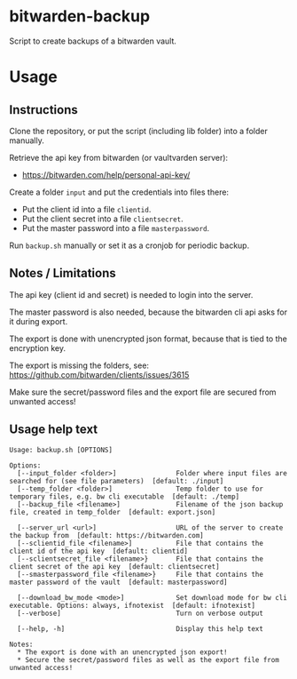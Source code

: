 # bitwarden-backup

Script to create backups of a bitwarden vault.

# Usage

## Instructions

Clone the repository, or put the script (including lib folder) into a folder manually.

Retrieve the api key from bitwarden (or vaultvarden server):
* https://bitwarden.com/help/personal-api-key/

Create a folder `input` and put the credentials into files there:
* Put the client id into a file `clientid`.
* Put the client secret into a file `clientsecret`.
* Put the master password into a file `masterpassword`.

Run `backup.sh` manually or set it as a cronjob for periodic backup.

## Notes / Limitations

The api key (client id and secret) is needed to login into the server.

The master password is also needed, because the bitwarden cli api asks for it during export.

The export is done with unencrypted json format, because that is tied to the encryption key.

The export is missing the folders, see: https://github.com/bitwarden/clients/issues/3615

Make sure the secret/password files and the export file are secured from unwanted access!

## Usage help text

```
Usage: backup.sh [OPTIONS]

Options:
  [--input_folder <folder>]               Folder where input files are searched for (see file parameters)  [default: ./input]
  [--temp_folder <folder>]                Temp folder to use for temporary files, e.g. bw cli executable  [default: ./temp]
  [--backup_file <filename>]              Filename of the json backup file, created in temp_folder  [default: export.json]

  [--server_url <url>]                    URL of the server to create the backup from  [default: https://bitwarden.com]
  [--sclientid_file <filename>]           File that contains the client id of the api key  [default: clientid]
  [--sclientsecret_file <filename>}       File that contains the client secret of the api key  [default: clientsecret]
  [--smasterpassword_file <filename>}     File that contains the master password of the vault  [default: masterpassword]

  [--download_bw_mode <mode>]             Set download mode for bw cli executable. Options: always, ifnotexist  [default: ifnotexist]
  [--verbose]                             Turn on verbose output

  [--help, -h]                            Display this help text

Notes:
  * The export is done with an unencrypted json export!
  * Secure the secret/password files as well as the export file from unwanted access!
```
